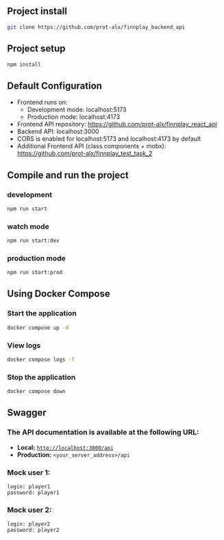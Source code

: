 ## Project install
```bash
git clone https://github.com/prot-alx/finnplay_backend_api
```

## Project setup
```bash
npm install
```

## Default Configuration
- Frontend runs on:
  - Development mode: localhost:5173
  - Production mode: localhost:4173
- Frontend API repository: https://github.com/prot-alx/finnplay_react_api
- Backend API: localhost:3000
- CORS is enabled for localhost:5173 and localhost:4173 by default
- Additional Frontend API (class components + mobx): https://github.com/prot-alx/finnplay_test_task_2

## Compile and run the project

### development
```bash
npm run start
```

### watch mode
```bash
npm run start:dev
```

### production mode
```bash
npm run start:prod
```

## Using Docker Compose
### Start the application
```bash
docker compose up -d
```
### View logs
```bash
docker compose logs -f
```

### Stop the application
```bash
docker compose down
```

## Swagger
### The API documentation is available at the following URL:
- **Local:** [`http://localhost:3000/api`](http://localhost:3000/api)
- **Production:** `<your_server_address>/api`


### Mock user 1:
```plaintext
login: player1
password: player1
```

### Mock user 2:
```plaintext
login: player2
password: player2
```
